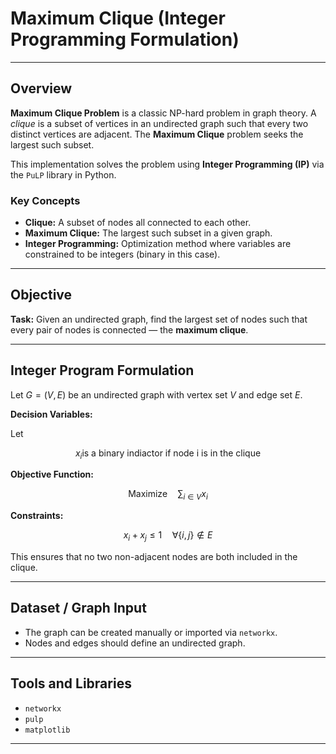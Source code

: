 # Maximum Clique (Integer Programming Formulation)

---

## Overview

**Maximum Clique Problem** is a classic NP-hard problem in graph theory. A *clique* is a subset of vertices in an undirected graph such that every two distinct vertices are adjacent. The **Maximum Clique** problem seeks the largest such subset.

This implementation solves the problem using **Integer Programming (IP)** via the `PuLP` library in Python.

### Key Concepts

- **Clique:** A subset of nodes all connected to each other.
- **Maximum Clique:** The largest such subset in a given graph.
- **Integer Programming:** Optimization method where variables are constrained to be integers (binary in this case).

---

## Objective

**Task:** Given an undirected graph, find the largest set of nodes such that every pair of nodes is connected — the **maximum clique**.

---

## Integer Program Formulation

Let $G = (V, E)$ be an undirected graph with vertex set $V$ and edge set $E$.

**Decision Variables:**

Let  

$$x_i \text{is a binary indiactor if node i is in the clique}$$ 

**Objective Function:**

$$
\text{Maximize} \quad \sum_{i \in V} x_i
$$

**Constraints:**

$$
x_i + x_j \leq 1 \quad \forall \{i, j\} \notin E
$$

This ensures that no two non-adjacent nodes are both included in the clique.

---

## Dataset / Graph Input

- The graph can be created manually or imported via `networkx`.
- Nodes and edges should define an undirected graph.

---

## Tools and Libraries

- `networkx`  
- `pulp`  
- `matplotlib`  

---
